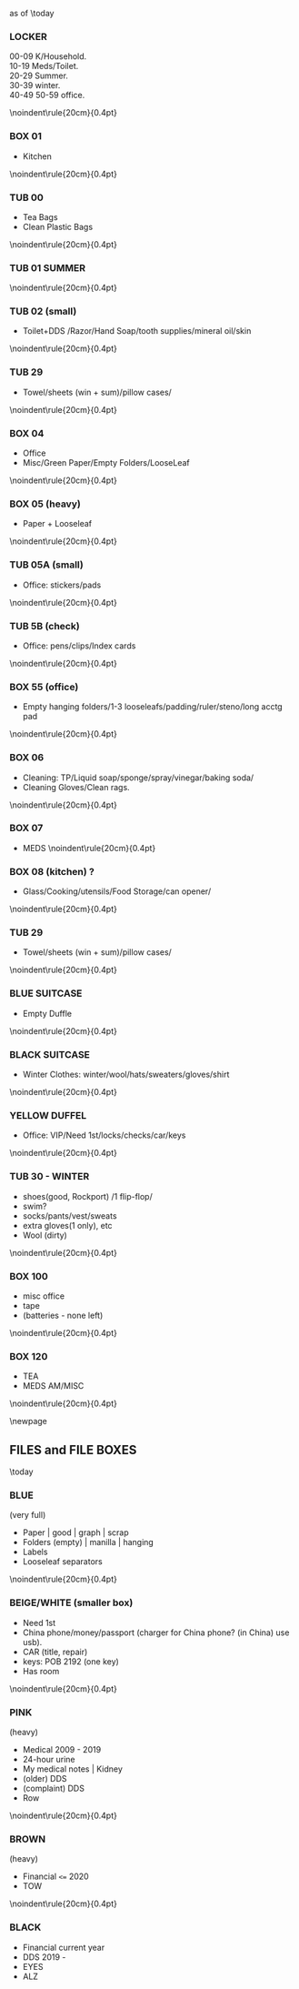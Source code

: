<!--

  For knitr only

---
title: "`r knitr::current_input()`"
date: "`r paste('last updated', 
    format(lubridate::now(), ' %d %B %Y'))`"
output:   
  html_document:  
        code_folding: show
        toc: true 
        toc_depth: 2
        toc_float: true
  pdf_document:   
    latex_engine: xelatex  
    toc: true
    toc_depth:  2   
    fontsize: 10pt   
    geometry: margin=0.4in,top=0.25in   
    TAGS:  locker, 
---

  NOTE:   .tex uses a .sty which I do not have.  USE  knitr:: (with TinyTex
  to locate and install that .sty file)  


!pandoc % -f markdown -V geometry:margin=0.3in -o $OUT/out.pdf 
!pandoc % -f markdown -V geometry:margin=0.3in -o $OUT/%.pdf 
!pandoc % -f markdown  -t latex -H ../chapter_break.tex -V linkcolor:blue -V fontsize=11pt -V geometry:margin=0.3in -o ~/Downloads/print_and_delete/out.pdf
!pandoc % -f markdown  -t latex -H ../chapter_break.tex -V linkcolor:blue -V fontsize=11pt -V geometry:margin=0.3in -o out.pdf 
!pandoc % -f markdown  --pdf-engine xelatex -H chapter_break.tex -V linkcolor:blue -V fontsize=11pt -V geometry:margin=0.3in -o ~/Downloads/print_and_delete/out.pdf
     


-->

as of \today

### LOCKER      
00-09     K/Household.  
10-19     Meds/Toilet.  
20-29     Summer.  
30-39     winter.  
40-49
50-59     office.



\noindent\rule{20cm}{0.4pt}
### BOX 01
  *  Kitchen

\noindent\rule{20cm}{0.4pt}
### TUB 00

  *  Tea Bags
  *  Clean Plastic Bags

\noindent\rule{20cm}{0.4pt}
### TUB 01 SUMMER 

\noindent\rule{20cm}{0.4pt}
### TUB 02  (small)
  * Toilet+DDS /Razor/Hand Soap/tooth supplies/mineral oil/skin

\noindent\rule{20cm}{0.4pt}
### TUB 29   
  * Towel/sheets (win + sum)/pillow cases/

\noindent\rule{20cm}{0.4pt}
### BOX 04
  * Office
  * Misc/Green Paper/Empty Folders/LooseLeaf

\noindent\rule{20cm}{0.4pt}
### BOX 05 (heavy)
  *  Paper + Looseleaf 

\noindent\rule{20cm}{0.4pt}
### TUB 05A (small)

  *  Office:  stickers/pads

\noindent\rule{20cm}{0.4pt}
### TUB 5B (check)

  *  Office:  pens/clips/Index cards

\noindent\rule{20cm}{0.4pt}
### BOX 55 (office)
  *  Empty hanging folders/1-3 looseleafs/padding/ruler/steno/long acctg pad 

\noindent\rule{20cm}{0.4pt}
### BOX 06

  *  Cleaning:   TP/Liquid soap/sponge/spray/vinegar/baking soda/
  *  Cleaning Gloves/Clean rags.

\noindent\rule{20cm}{0.4pt}
### BOX 07

  *  MEDS
\noindent\rule{20cm}{0.4pt}
### BOX 08 (kitchen) ?

  * Glass/Cooking/utensils/Food Storage/can opener/

\noindent\rule{20cm}{0.4pt}
### TUB 29   
  * Towel/sheets (win + sum)/pillow cases/


\noindent\rule{20cm}{0.4pt}
### BLUE SUITCASE

 * Empty Duffle 

\noindent\rule{20cm}{0.4pt}
### BLACK SUITCASE

  *  Winter Clothes:  winter/wool/hats/sweaters/gloves/shirt

\noindent\rule{20cm}{0.4pt}
### YELLOW DUFFEL
  *  Office: VIP/Need 1st/locks/checks/car/keys

\noindent\rule{20cm}{0.4pt}
### TUB 30 - WINTER

  * shoes(good, Rockport) /1 flip-flop/
  * swim?
  * socks/pants/vest/sweats 
  * extra gloves(1 only), etc
  * Wool (dirty) 



\noindent\rule{20cm}{0.4pt}
### BOX 100
  * misc office
  * tape
  * (batteries - none left)


\noindent\rule{20cm}{0.4pt}
### BOX 120
  *  TEA
  *  MEDS AM/MISC

\noindent\rule{20cm}{0.4pt}

\newpage
## FILES and FILE BOXES
\today

### BLUE
(very full)

  *  Paper | good | graph | scrap 
  *  Folders (empty) | manilla | hanging
  *  Labels
  *  Looseleaf separators

\noindent\rule{20cm}{0.4pt}
### BEIGE/WHITE (smaller box)
  *  Need 1st
  *  China phone/money/passport (charger for China phone? (in China)   use usb).
  *  CAR (title, repair)
  *  keys:  POB 2192 (one key)
  *  Has room
  
\noindent\rule{20cm}{0.4pt}
### PINK
(heavy)

  *  Medical 2009 - 2019
  *  24-hour urine
  *  My medical notes | Kidney
  *  (older) DDS
  *  (complaint) DDS 
  *  Row

\noindent\rule{20cm}{0.4pt}
### BROWN  
(heavy)

 *  Financial `<=` 2020
 *  TOW
 
\noindent\rule{20cm}{0.4pt}
### BLACK
  *  Financial current year 
  *  DDS 2019 - 
  *  EYES
  *  ALZ


<!-- 

```{r render, eval=F, include=F}
file <- "0020_contents_storage_locker.md"
file <- here("misc_files", file)
file


# use  999999_render.Rmd
rmarkdown::render(file,
                  #output_format = "pdf_document",
                  output_format = "md_document",
                  #output_format = "html_document",
                  output_file = "out/out")

```

-->
